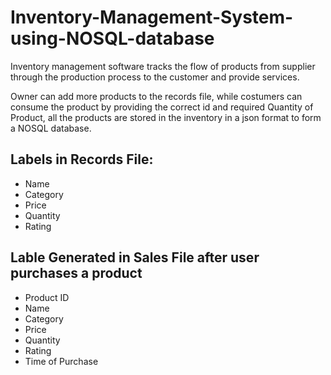 # Inventory-Management-System-using-NOSQL-database
Inventory management software tracks the flow of products from supplier through the production process to the customer and provide services.

Owner can add more products to the records file, while costumers can consume the product by providing the correct id and required Quantity of Product, all the products are stored in the inventory in a json format to form a NOSQL database.

## Labels in Records File:
* Name
* Category 
* Price
* Quantity 
* Rating


## Lable Generated in Sales File after user purchases a product
* Product ID
* Name
* Category 
* Price
* Quantity 
* Rating
* Time of Purchase
